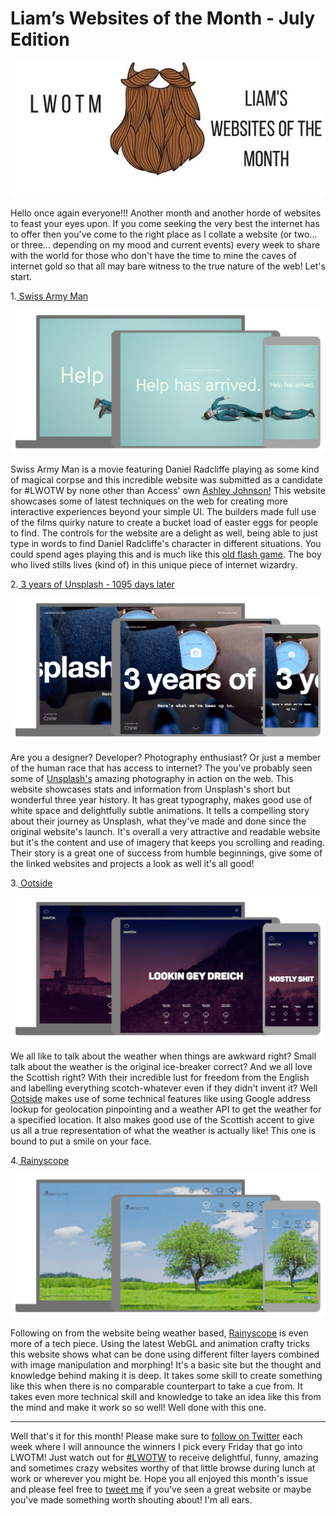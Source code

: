 Liam’s Websites of the Month - July Edition
==================================================

![LWOTM Logo](../../LWOTM-logo-beard.jpg)

Hello once again everyone!!! Another month and another horde of websites to feast your eyes upon. If you come seeking the very best the internet has to offer then you've come to the right place as I collate a website (or two... or three... depending on my mood and current events) every week to share with the world for those who don't have the time to mine the caves of internet gold so that all may bare witness to the true nature of the web! Let's start.

1.[ Swiss Army Man](http://swissarmyman.com/)

![Swiss Army Man homepage](swiss-army-man.jpg)

Swiss Army Man is a movie featuring Daniel Radcliffe playing as some kind of magical corpse and this incredible website was submitted as a candidate for #LWOTW by none other than Access' own [Ashley Johnson!](https://twitter.com/@johnnnnson) This website showcases some of latest techniques on the web for creating more interactive experiences beyond your simple UI. The builders made full use of the films quirky nature to create a bucket load of easter eggs for people to find. The controls for the website are a delight as well, being able to just type in words to find Daniel Radcliffe's character in different situations. You could spend ages playing this and is much like this [old flash game](http://www.interactivebuddy2.org/). The boy who lived stills lives (kind of) in this unique piece of internet wizardry.

2.[ 3 years of Unsplash - 1095 days later](https://1095.unsplash.com/)

![3 years of Unsplash - 1095 days later homepage](three-years-unsplash.jpg)

Are you a designer? Developer? Photography enthusiast? Or just a member of the human race that has access to internet? The you've probably seen some of [Unsplash's](https://unsplash.com/) amazing photography in action on the web. This website showcases stats and information from Unsplash's short but wonderful three year history. It has great typography, makes good use of white space and delightfully subtle animations. It tells a compelling story about their journey as Unsplash, what they've made and done since the original website's launch. It's overall a very attractive and readable website but it's the content and use of imagery that keeps you scrolling and reading. Their story is a great one of success from humble beginnings, give some of the linked websites and projects a look as well it's all good!

3.[ Ootside](http://ootsi.de/)

![Ootside homepage](ootside.jpg)

We all like to talk about the weather when things are awkward right? Small talk about the weather is the original ice-breaker correct? And we all love the Scottish right? With their incredible lust for freedom from the English and labelling everything scotch-whatever even if they didn't invent it? Well [Ootside](http://ootsi.de/) makes use of some technical features like using Google address lookup for geolocation pinpointing and a weather API to get the weather for a specified location. It also makes good use of the Scottish accent to give us all a true representation of what the weather is actually like! This one is bound to put a smile on your face.

4.[ Rainyscope](http://rainyscope.com/)

![Rainyscope homepage](rainyscope.jpg)

Following on from the website being weather based, [Rainyscope](http://rainyscope.com/) is even more of a tech piece. Using the latest WebGL and animation crafty tricks this website shows what can be done using different filter layers combined with image manipulation and morphing! It's a basic site but the thought and knowledge behind making it is deep. It takes some skill to create something like this when there is no comparable counterpart to take a cue from. It takes even more technical skill and knowledge to take an idea like this from the mind and make it work so so well! Well done with this one.

---

Well that's it for this month! Please make sure to [follow on Twitter](https://twitter.com/search?q=%40LiamWalshWeb%20%23LWOTW&src=typd) each week where I will announce the winners I pick every Friday that go into LWOTM! Just watch out for [#LWOTW](https://twitter.com/search?q=%40LiamWalshWeb%20%23LWOTW&src=typd) to receive delightful, funny, amazing and sometimes crazy websites worthy of that little browse during lunch at work or wherever you might be. Hope you all enjoyed this month's issue and please feel free to [tweet me](https://twitter.com/LiamWalshWeb) if you've seen a great website or maybe you've made something worth shouting about! I'm all ears.
